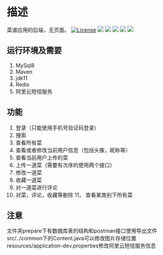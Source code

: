 # 描述
菜谱应用的后端，无页面。
[![License](https://img.shields.io/badge/license-Apache%202-4EB1BA.svg)](https://www.apache.org/licenses/LICENSE-2.0.html)
![](https://img.shields.io/badge/technology-springboot-green)
![](https://img.shields.io/badge/technology-JPA-orange)
![](https://img.shields.io/badge/technology-lombok-red)
![](https://img.shields.io/badge/technology-mysql-9cf)
![](https://img.shields.io/badge/technology-redis-blueviolet)


## 运行环境及需要

1. MySql8
2. Maven
3. jdk11
4. Redis
5. 阿里云短信服务

## 功能

1. 登录（只能使用手机号验证码登录）
2. 搜索
3. 查看所有菜
4. 查看或者修改当前用户信息（包括头像，昵称等）
5. 查看当前用户上传的菜
6. 上传一道菜（需要有次序的使用两个接口）
7. 修改一道菜
8. 收藏一道菜
9. 对一道菜进行评论
10. 对菜，评论，收藏等删除
11， 查看某类别下所有菜

## 注意

文件夹prepare下有数据库表的结构和postman接口使用导出文件 <br>
src/../common下的Content.java可以修改图片存储位置<br>
resources/application-dev.properties修改阿里云短信服务信息<br>

